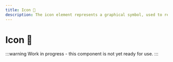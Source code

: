 ```yaml
---
title: Icon 🔴
description: The icon element represents a graphical symbol, used to represent a concept or object in a graphical user interface.
---
```


# Icon 🔴

:::warning
Work in progress - this component is not yet ready for use.
:::
